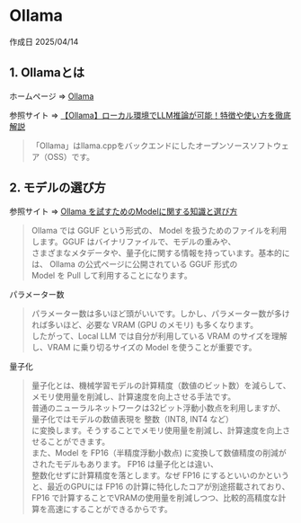# Ollama

作成日 2025/04/14

## 1. Ollamaとは

ホームページ => [Ollama](https://ollama.com/)

参照サイト => [【Ollama】ローカル環境でLLM推論が可能！特徴や使い方を徹底解説](https://weel.co.jp/media/tech/ollama/)

> 「Ollama」はllama.cppをバックエンドにしたオープンソースソフトウェア（OSS）です。

## 2. モデルの選び方

参照サイト => [Ollama を試すためのModelに関する知識と選び方](https://ishikawa-pro.hatenablog.com/entry/2025/02/12/103919)

> Ollama では GGUF という形式の、 Model を扱うためのファイルを利用します。GGUF はバイナリファイルで、モデルの重みや、\
> さまざまなメタデータや、量子化に関する情報を持っています。基本的には、 Ollama の公式ページに公開されている GGUF 形式の\
> Model を Pull して利用することになります。

パラメーター数

> パラメーター数は多いほど頭がいいです。しかし、パラメーター数が多ければ多いほど、必要な VRAM (GPU のメモリ) も多くなります。\
> したがって、Local LLM では自分が利用している VRAM のサイズを理解し、VRAM に乗り切るサイズの Model を使うことが重要です。

量子化

> 量子化とは、機械学習モデルの計算精度（数値のビット数）を減らして、メモリ使用量を削減し、計算速度を向上させる手法です。\
> 普通のニューラルネットワークは32ビット浮動小数点を利用しますが、量子化ではモデルの数値表現を 整数（INT8, INT4 など）\
> に変換します。そうすることでメモリ使用量を削減し、計算速度を向上させることができます。\
> また、Model を FP16（半精度浮動小数点) に変換して数値精度の削減がされたモデルもあります。 FP16 は量子化とは違い、\
> 整数化せずに計算精度を落とします。なぜ FP16 にするといいのかというと、最近のGPUには FP16 の計算に特化したコアが別途搭載されており、\
> FP16 で計算することでVRAMの使用量を削減しつつ、比較的高精度な計算を高速にすることができるからです。
